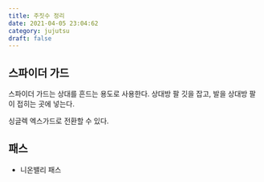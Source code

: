 ```yaml
---
title: 주짓수 정리
date: 2021-04-05 23:04:62
category: jujutsu
draft: false
---
```


## 스파이더 가드

스파이더 가드는 상대를 흔드는 용도로 사용한다. 상대방 팔 깃을 잡고, 발을 상대방 팔이 접히는 곳에 넣는다.

싱글렉 엑스가드로 전환할 수 있다.

## 패스

- 니온밸리 패스